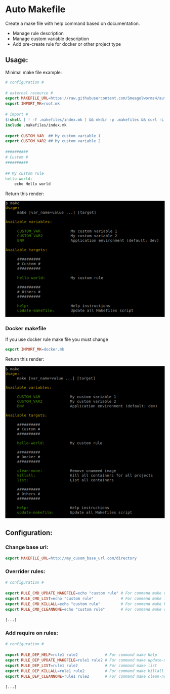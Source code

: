 # Auto Makefile

Create a make file with help command based on documentation.
 - Manage rule description
 - Manage custom variable description
 - Add pre-create rule for docker or other project type

## Usage:

Minimal make file example:

```makefile
# configuration #

# external resource #
export MAKEFILE_URL=https://raw.githubusercontent.com/Smeagolworms4/auto-makefile/master
export IMPORT_MK=root.mk

# import #
$(shell [ ! -f .makefiles/index.mk ] && mkdir -p .makefiles && curl -L --silent -f $(MAKEFILE_URL)/$(IMPORT_MK) -o .makefiles/index.mk) 
include .makefiles/index.mk

export CUSTOM_VAR  ## My custom variable 1
export CUSTOM_VAR2 ## My custom variable 2

##########
# Custom #
##########

## My custom rule
hello-world:
	echo Hello world
```

Return this render:
 
![example](./docs/example.png)

### Docker makefile

If you use docker rule make file you must change

```makefile
export IMPORT_MK=docker.mk
```

Return this render:

![example](./docs/example-docker.png)

## Configuration:

### Change base url:

```makefile
export MAKEFILE_URL=http://my_cusom_base_url.com/directory
```

### Overrider rules:

```makefile
# configuration #

export RULE_CMD_UPDATE_MAKEFILE=echo "custom rule" # For command make update-makefile
export RULE_CMD_LIST=echo "custom rule"            # For command make list
export RULE_CMD_KILLALL=echo "custom rule"         # For command make killall
export RULE_CMD_CLEANNONE=echo "custom rule"       # For command make clean-node

[...]
```

### Add require on rules:
```makefile
# configuration #

export RULE_DEP_HELP=rule1 rule2            # For command make help
export RULE_DEP_UPDATE_MAKEFILE=rule1 rule2 # For command make update-makefile
export RULE_DEP_LIST=rule1 rule2            # For command make list
export RULE_DEP_KILLALL=rule1 rule2         # For command make killall
export RULE_DEP_CLEANNONE=rule1 rule2       # For command make clean-node

[...]
```


